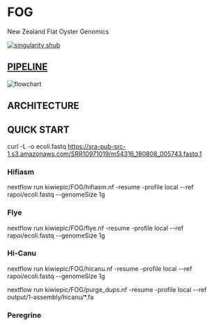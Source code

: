 # FOG
New Zealand Flat Oyster Genomics

[![singularity shub](https://www.singularity-hub.org/static/img/hosted-singularity--hub-%23e32929.svg)](https://singularity-hub.org/collections/5003)

## [PIPELINE](https://kiwiepic.github.io/FOG/pages/flowchart.html)

![flowchart](https://kiwiepic.github.io/FOG/pages/flowchart.png)

## ARCHITECTURE

## QUICK START

curl -L -o ecoli.fastq https://sra-pub-src-1.s3.amazonaws.com/SRR10971019/m54316_180808_005743.fastq.1

### Hifiasm

nextflow run kiwiepic/FOG/hifiasm.nf -resume -profile local --ref rapoi/ecoli.fastq --genomeSize 1g

### Flye

nextflow run kiwiepic/FOG/flye.nf -resume -profile local --ref rapoi/ecoli.fastq --genomeSize 1g

### Hi-Canu

nextflow run kiwiepic/FOG/hicanu.nf -resume -profile local --ref rapoi/ecoli.fastq --genomeSize 1g

nextflow run kiwiepic/FOG/purge_dups.nf -resume -profile local --ref output/1-assembly/hicanu/*.fa

### Peregrine

